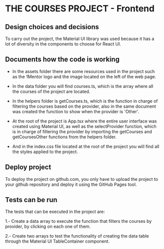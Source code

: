 # THE COURSES PROJECT - Frontend

## Design choices and decisions

To carry out the project, the Material UI library was used because it has a lot of diversity in the components to choose for 
React UI.


## Documents how the code is working

- In the assets folder there are some resources used in the project such as the 1Mentor logo and the image located on the 
left of the web page.

- In the data folder you will find courses.ts, which is the array where all the courses of the project are located.

- In the helpers folder is getCourses.ts, which is the function in charge of filtering the courses based on the provider, 
also in the same document was created the function to show when the provider is 'Other'.

- At the root of the project is App.tsx where the entire user interface was created using Material UI, as well as the 
selectProvider function, which is in charge of filtering the provider by importing the getCourses and getCoursesOther 
functions from the helpers folder.
 
- And in the index.css file located at the root of the project you will find all the styles applied to the project.


## Deploy project

To deploy the project on github.com, you only have to upload the project to your github repository and deploy it using the 
GitHub Pages tool.


## Tests can be run

The tests that can be executed in the project are:

1.- Create a data array to execute the function that filters the courses by provider, by clicking on each one of them.

2.- Create two arrays to test the functionality of creating the data table through the Material UI TableContainer component.